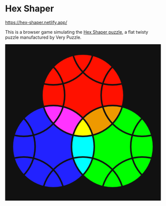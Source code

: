 # Hex Shaper

https://hex-shaper.netlify.app/

This is a browser game simulating the [Hex Shaper puzzle](https://verypuzzle.com/index.php?route=product/product&product_id=51), a flat twisty puzzle manufactured by Very Puzzle.

![screenshot](src/screenshot.png)
